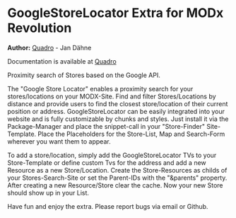 GoogleStoreLocator Extra for MODx Revolution
=======================================


**Author:** [Quadro](http://www.quadro-system.de) - Jan Dähne

Documentation is available at [Quadro](http://www.quadro-system.de/modx-extras/googlestorelocator.html)

Proximity search of Stores based on the Google API.

The "Google Store Locator" enables a proximity search for your stores/locations on your MODX-Site. Find and filter Stores/Locations by distance and provide users to find the closest store/location of their current position or address. GoogleStoreLocator can be easily integrated into your website and is fully customizable by chunks and styles. Just install it via the Package-Manager and place the snippet-call in your "Store-Finder" Site-Template. Place the Placeholders for the Store-List, Map and Search-Form wherever you want them to appear.


To add a store/location, simply add the GoogleStoreLocator TVs to your Store-Template or define custom Tvs for the address and add a new Resource as a new Store/Location. Create the Store-Resources as childs of your Stores-Search-Site or set the Parent-IDs with the "&parents" property. After creating a new Resource/Store clear the cache.
Now your new Store should show up in your List.

Have fun and enjoy the extra. Please report bugs via email or Github.